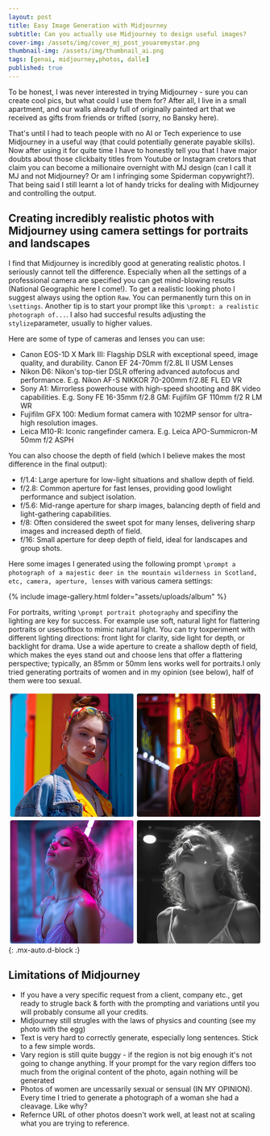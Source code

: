 ```yaml
---
layout: post
title: Easy Image Generation with Midjourney 
subtitle: Can you actually use Midjourney to design useful images?
cover-img: /assets/img/cover_mj_post_youaremystar.png
thumbnail-img: /assets/img/thumbnail_ai.png
tags: [genai, midjourney,photos, dalle]
published: true
---
```


To be honest, I was never interested in trying Midjourney - sure you can create cool pics, but what could I use them for? After all, I live in a small apartment, and our walls already full of originally painted art that we received as gifts from friends or trifted (sorry, no Bansky here).

That's until I had to teach people with no AI or Tech experience to use Midjourney in a useful way (that could potentially generate payable skills). Now after using it for quite time I have to honestly tell you that I have major doubts about those clickbaity titles from Youtube or Instagram cretors that claim you can become a millionaire overnight with MJ design (can I call it MJ and not Midjourney? Or am I infringing some Spiderman copywright?). That being said I still learnt a lot of handy tricks for dealing with Midjourney and controlling the output.


## Creating incredibly realistic photos with Midjourney using camera settings for portraits and landscapes

I find that Midjourney is incredibly good at generating realistic photos. I seriously cannot tell the difference. Especially when all the settings of a professional camera are specified you can get mind-blowing results (National Geographic here I come!). To get a realistic looking photo I suggest always using the option `Raw`. You can permanently turn this on in `\settings`. Another tip is to start your prompt like this `\prompt: a realistic photograph of...`. I also had succesful results adjusting the `stylize`parameter, usually to higher values.

Here are some of type of cameras and lenses you can use:
- Canon EOS-1D X Mark III: Flagship DSLR with exceptional speed, image quality, and durability. Canon EF 24-70mm f/2.8L II USM Lenses
- Nikon D6: Nikon's top-tier DSLR offering advanced autofocus and performance. E.g. Nikon AF-S NIKKOR 70-200mm f/2.8E FL ED VR
- Sony A1: Mirrorless powerhouse with high-speed shooting and 8K video capabilities. E.g. Sony FE 16-35mm f/2.8 GM: Fujifilm GF 110mm f/2 R LM WR
- Fujifilm GFX 100: Medium format camera with 102MP sensor for ultra-high resolution images.
- Leica M10-R: Iconic rangefinder camera. E.g. Leica APO-Summicron-M 50mm f/2 ASPH

You can also choose the depth of field (which I believe makes the most difference in the final output):
- f/1.4: Large aperture for low-light situations and shallow depth of field.
- f/2.8: Common aperture for fast lenses, providing good lowlight performance and subject isolation.
- f/5.6: Mid-range aperture for sharp images, balancing depth of field and light-gathering capabilities.
- f/8: Often considered the sweet spot for many lenses, delivering sharp images and increased depth of field.
- f/16: Small aperture for deep depth of field, ideal for landscapes and group shots.

Here some images I generated using the following prompt `\prompt a photograph of a majestic deer in the mountain wilderness in Scotland, etc, camera, aperture, lenses` with various camera settings:

{% include image-gallery.html folder="assets/uploads/album" %}


For portraits, writing `\prompt portrait photography` and specifiny the lighting are key for success. For example use soft, natural light for flattering portraits or usesoftbox to mimic natural light. You can try toxperiment with different lighting directions: front light for clarity, side light for depth, or backlight for drama. Use a wide aperture to create a shallow depth of field, which makes the eyes stand out and choose lens that offer a flattering perspective; typically, an 85mm or 50mm lens works well for portraits.I only tried generating portraits of women and in my opinion (see below), half of them were too sexual.

![Portraits of Women Generated with Midjourney](/assets/img/portrait_women.png){: .mx-auto.d-block :}


## Limitations of Midjourney

- If you have a very specific request from a client, company etc., get ready to strugle back & forth with the prompting and variations until you will probably consume all your credits.
- Midjourney still strugles with the laws of physics and counting (see my photo with the egg)
- Text is very hard to correctly generate, especially long sentences. Stick to a few simple words.
- Vary region is still quite buggy - if the region is not big enough it's not going to change anything. If your prompt for the vary region differs too much from the original content of the photo, again nothing will be generated
- Photos of women are uncessarily sexual or sensual (IN MY OPINION). Every time I tried to generate a photograph of a woman she had a cleavage. Like why?
- Refernce URL of other photos doesn't work well, at least not at scaling what you are trying to reference.
